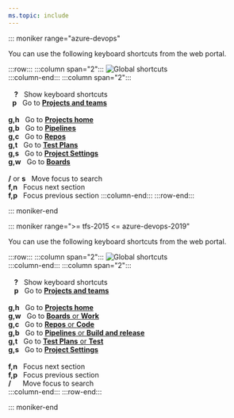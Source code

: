 ```yaml
---
ms.topic: include
---
```



<a id="global-shortcuts"></a>


::: moniker range="azure-devops"

You can use the following keyboard shortcuts from the web portal.

:::row:::
   :::column span="2":::
      ![Global shortcuts](/azure/devops/media/keyboard-shortcuts/global-shortcuts-cloud.png)  
   :::column-end:::
   :::column span="2":::
      <br/><br/>
      &nbsp;&nbsp;&nbsp;**?**&nbsp;&nbsp;&nbsp;Show keyboard shortcuts  
      &nbsp;&nbsp;**p**&nbsp;&nbsp;&nbsp;Go to [**Projects and teams**](/azure/devops/project/navigation/go-to-project-repo)  
      <br/>
      **g,h**&nbsp;&nbsp;&nbsp;Go to [**Projects home**](/azure/devops/project/navigation/go-to-project-repo)  
      **g,b**&nbsp;&nbsp;&nbsp;Go to [**Pipelines**](/azure/devops/pipelines/overview)  
      **g,c**&nbsp;&nbsp;&nbsp;Go to [**Repos**](/azure/devops/repos/git/overview)  
      **g,t**&nbsp;&nbsp;&nbsp;Go to [**Test Plans**](/azure/devops/test/index)  
      **g,s**&nbsp;&nbsp;&nbsp;Go to [**Project Settings**](/azure/devops/organizations/settings/about-settings)  
      **g,w**&nbsp;&nbsp;&nbsp;Go to [**Boards**](/azure/devops/boards/get-started/what-is-azure-boards)   
      <br/>
      **/** or **s**&nbsp;&nbsp;&nbsp;Move focus to search<br/>
      **f,n**&nbsp;&nbsp;&nbsp;Focus next section<br/>
      **f,p**&nbsp;&nbsp;&nbsp;Focus previous section
   :::column-end:::
:::row-end:::
 
::: moniker-end


::: moniker range=">= tfs-2015 <= azure-devops-2019"

You can use the following keyboard shortcuts from the web portal.

:::row:::
   :::column span="2":::
      ![Global shortcuts](/azure/devops/media/keyboard-shortcuts/global-shortcuts.png)  
   :::column-end:::
   :::column span="2":::
      <br/><br/>
      &nbsp;&nbsp;&nbsp;**?**&nbsp;&nbsp;&nbsp;Show keyboard shortcuts   
      &nbsp;&nbsp;&nbsp;**p**&nbsp;&nbsp;&nbsp;Go to [**Projects and teams**](/azure/devops/project/navigation/go-to-project-repo)   
      <br/>
      **g,h**&nbsp;&nbsp;&nbsp;Go to [**Projects home**](/azure/devops/project/navigation/go-to-project-repo)   
      **g,w**&nbsp;&nbsp;&nbsp;Go to [**Boards** or **Work**](/azure/devops/boards/get-started/what-is-azure-boards)   
      **g,c**&nbsp;&nbsp;&nbsp;Go to [**Repos** or **Code**](/azure/devops/repos/git/overview)   
      **g,b**&nbsp;&nbsp;&nbsp;Go to [**Pipelines** or **Build and release**](/azure/devops/pipelines/overview)   
      **g,t**&nbsp;&nbsp;&nbsp;Go to [**Test Plans** or **Test**](/azure/devops/test/index)   
      **g,s**&nbsp;&nbsp;&nbsp;Go to [**Project Settings**](/azure/devops/organizations/settings/about-settings)   
      <br/>
      **f,n**&nbsp;&nbsp;&nbsp;Focus next section<br/>
      **f,p**&nbsp;&nbsp;&nbsp;Focus previous section<br/>
      **/**&nbsp;&nbsp;&nbsp;&nbsp;&nbsp;&nbsp;Move focus to search<br/>
   :::column-end:::
:::row-end:::
 
::: moniker-end
